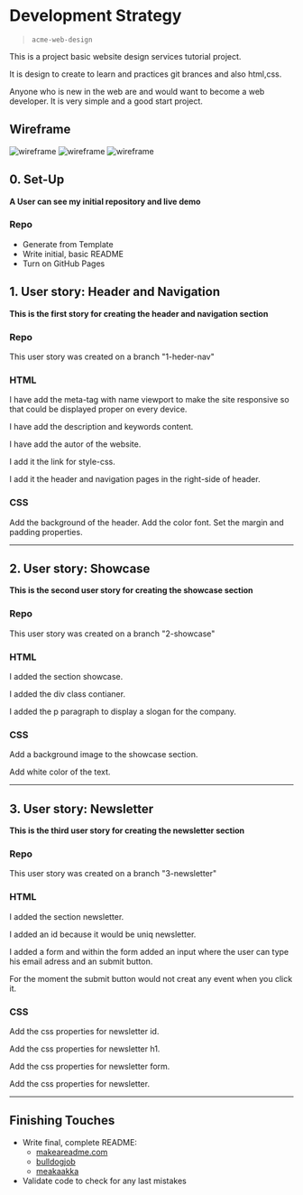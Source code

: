 # Development Strategy

> `acme-web-design`


This is a project basic website design services tutorial project.

It is design  to create  to learn and practices git brances and also html,css.

Anyone who is new in the web are and would want to become a web developer. It is very simple and a good start project.

## Wireframe

<!-- include a wireframe for your project in this repository, and display it here -->
<!-- wireframe.cc is a good site for getting started with wireframes -->
![wireframe](Home.png) 
![wireframe](About.png)
![wireframe](Services.png)

## 0. Set-Up

__A User can see my initial repository and live demo__

### Repo

- Generate from Template
- Write initial, basic README
- Turn on GitHub Pages

## 1. User story: Header and Navigation


__This is the first story for creating the header and navigation section__

### Repo


This user story was created on a branch  "1-heder-nav"

### HTML


I have add the meta-tag with name viewport to make the site responsive so that could be displayed proper on every device.

I have add the description and keywords content.

I have add the autor of the website.

I add it the link for style-css.

I add it the header  and navigation pages in the right-side of header.


### CSS
 Add  the background of the header.
 Add the color font.
 Set the margin and padding properties.

---

## 2. User story: Showcase


__This is the second user story for creating the showcase section__

### Repo


This user story was created on a branch  "2-showcase"


### HTML

I added the section showcase.

I added the div class contianer.

I added the p paragraph to display a slogan for the company.


### CSS

Add a background image to the showcase section.

Add white color of the text. 



---

## 3. User story: Newsletter

__This is the third user story for creating the newsletter section__

### Repo


This user story was created on a branch  "3-newsletter"


### HTML

I added the section newsletter.

I added an id because it would be uniq newsletter.

I added a form and within the form added an input where the user can type his email adress and an submit button. 

For the moment the submit button would not creat any event when you click it.


### CSS

Add the  css properties for newsletter id.

Add the  css properties for newsletter h1.

Add the  css properties for newsletter form.

Add the  css properties for newsletter.



---





## Finishing Touches

- Write final, complete README:
  - [makeareadme.com](https://www.makeareadme.com/)
  - [bulldogjob](https://bulldogjob.com/news/449-how-to-write-a-good-readme-for-your-github-project)
  - [meakaakka](https://medium.com/@meakaakka/a-beginners-guide-to-writing-a-kickass-readme-7ac01da88ab3)
- Validate code to check for any last mistakes
